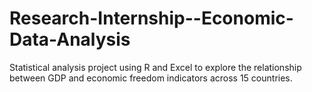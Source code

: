 # Research-Internship--Economic-Data-Analysis
Statistical analysis project using R and Excel to explore the relationship between GDP and economic freedom indicators across 15 countries.
